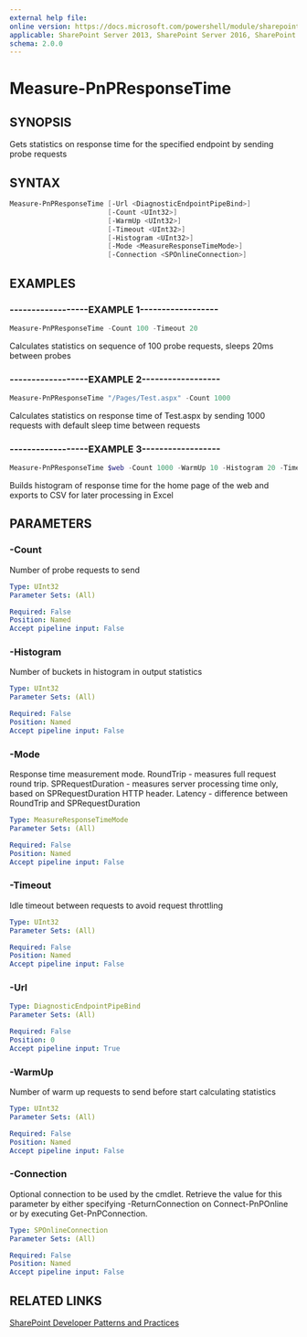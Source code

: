 ```yaml
---
external help file:
online version: https://docs.microsoft.com/powershell/module/sharepoint-pnp/measure-pnpresponsetime
applicable: SharePoint Server 2013, SharePoint Server 2016, SharePoint Server 2019, SharePoint Online
schema: 2.0.0
---
```


# Measure-PnPResponseTime

## SYNOPSIS
Gets statistics on response time for the specified endpoint by sending probe requests

## SYNTAX 

```powershell
Measure-PnPResponseTime [-Url <DiagnosticEndpointPipeBind>]
                        [-Count <UInt32>]
                        [-WarmUp <UInt32>]
                        [-Timeout <UInt32>]
                        [-Histogram <UInt32>]
                        [-Mode <MeasureResponseTimeMode>]
                        [-Connection <SPOnlineConnection>]
```

## EXAMPLES

### ------------------EXAMPLE 1------------------
```powershell
Measure-PnPResponseTime -Count 100 -Timeout 20
```

Calculates statistics on sequence of 100 probe requests, sleeps 20ms between probes

### ------------------EXAMPLE 2------------------
```powershell
Measure-PnPResponseTime "/Pages/Test.aspx" -Count 1000
```

Calculates statistics on response time of Test.aspx by sending 1000 requests with default sleep time between requests

### ------------------EXAMPLE 3------------------
```powershell
Measure-PnPResponseTime $web -Count 1000 -WarmUp 10 -Histogram 20 -Timeout 50 | Select -expa Histogram | % {$_.GetEnumerator() | Export-Csv C:\Temp\responsetime.csv -NoTypeInformation}
```

Builds histogram of response time for the home page of the web and exports to CSV for later processing in Excel

## PARAMETERS

### -Count
Number of probe requests to send

```yaml
Type: UInt32
Parameter Sets: (All)

Required: False
Position: Named
Accept pipeline input: False
```

### -Histogram
Number of buckets in histogram in output statistics

```yaml
Type: UInt32
Parameter Sets: (All)

Required: False
Position: Named
Accept pipeline input: False
```

### -Mode
Response time measurement mode. RoundTrip - measures full request round trip. SPRequestDuration - measures server processing time only, based on SPRequestDuration HTTP header. Latency - difference between RoundTrip and SPRequestDuration

```yaml
Type: MeasureResponseTimeMode
Parameter Sets: (All)

Required: False
Position: Named
Accept pipeline input: False
```

### -Timeout
Idle timeout between requests to avoid request throttling

```yaml
Type: UInt32
Parameter Sets: (All)

Required: False
Position: Named
Accept pipeline input: False
```

### -Url


```yaml
Type: DiagnosticEndpointPipeBind
Parameter Sets: (All)

Required: False
Position: 0
Accept pipeline input: True
```

### -WarmUp
Number of warm up requests to send before start calculating statistics

```yaml
Type: UInt32
Parameter Sets: (All)

Required: False
Position: Named
Accept pipeline input: False
```

### -Connection
Optional connection to be used by the cmdlet. Retrieve the value for this parameter by either specifying -ReturnConnection on Connect-PnPOnline or by executing Get-PnPConnection.

```yaml
Type: SPOnlineConnection
Parameter Sets: (All)

Required: False
Position: Named
Accept pipeline input: False
```

## RELATED LINKS

[SharePoint Developer Patterns and Practices](https://aka.ms/sppnp)